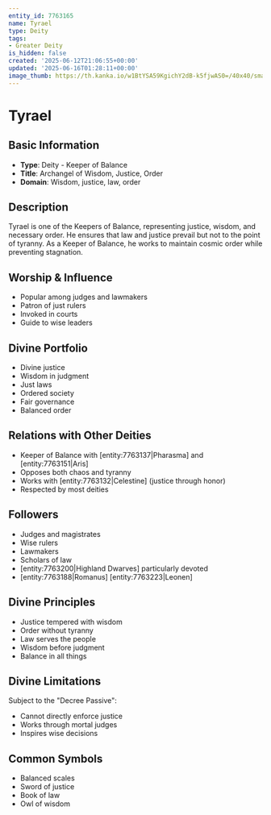 ```yaml
---
entity_id: 7763165
name: Tyrael
type: Deity
tags:
- Greater Deity
is_hidden: false
created: '2025-06-12T21:06:55+00:00'
updated: '2025-06-16T01:28:11+00:00'
image_thumb: https://th.kanka.io/w1BtYSA59KgichY2dB-k5fjwAS0=/40x40/smart/src/campaigns/322885/9f0da608-732b-43b9-bdb5-335992506216.png
---
```


# Tyrael

## Basic Information

- **Type**: Deity - Keeper of Balance
- **Title**: Archangel of Wisdom, Justice, Order
- **Domain**: Wisdom, justice, law, order

## Description

Tyrael is one of the Keepers of Balance, representing justice, wisdom, and necessary order. He ensures that law and justice prevail but not to the point of tyranny. As a Keeper of Balance, he works to maintain cosmic order while preventing stagnation.

## Worship & Influence

- Popular among judges and lawmakers
- Patron of just rulers
- Invoked in courts
- Guide to wise leaders

## Divine Portfolio

- Divine justice
- Wisdom in judgment
- Just laws
- Ordered society
- Fair governance
- Balanced order

## Relations with Other Deities

- Keeper of Balance with [entity:7763137|Pharasma] and [entity:7763151|Aris]
- Opposes both chaos and tyranny
- Works with [entity:7763132|Celestine] (justice through honor)
- Respected by most deities

## Followers

- Judges and magistrates
- Wise rulers
- Lawmakers
- Scholars of law
- [entity:7763200|Highland Dwarves] particularly devoted
- [entity:7763188|Romanus] [entity:7763223|Leonen]

## Divine Principles

- Justice tempered with wisdom
- Order without tyranny
- Law serves the people
- Wisdom before judgment
- Balance in all things

## Divine Limitations

Subject to the "Decree Passive":

- Cannot directly enforce justice
- Works through mortal judges
- Inspires wise decisions

## Common Symbols

- Balanced scales
- Sword of justice
- Book of law
- Owl of wisdom